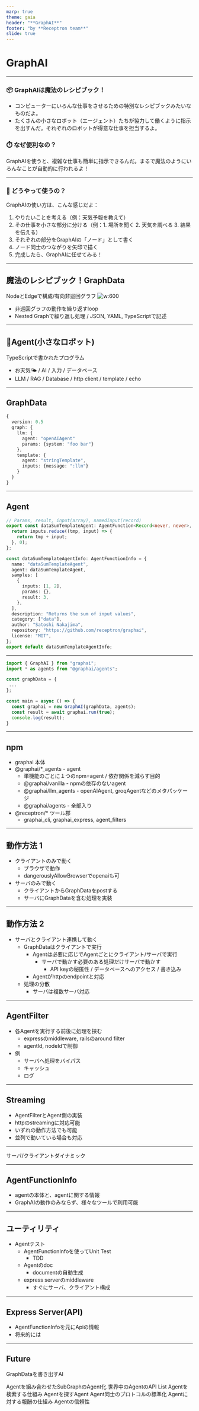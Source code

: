 ```yaml
---
marp: true
theme: gaia
header: "**GraphAI**"
footer: "by **Receptron team**"
slide: true
---
```


# GraphAI
---

### 📦 GraphAIは魔法のレシピブック！

- コンピューターにいろんな仕事をさせるための特別なレシピブックみたいなものだよ。
- たくさんの小さなロボット（エージェント）たちが協力して働くように指示を出すんだ。それぞれのロボットが得意な仕事を担当するよ。

### ⏱️ なぜ便利なの？

GraphAIを使うと、複雑な仕事も簡単に指示できるんだ。まるで魔法のようにいろんなことが自動的に行われるよ！

---
### 📝 どうやって使うの？

GraphAIの使い方は、こんな感じだよ：

1. やりたいことを考える（例：天気予報を教えて）
2. その仕事を小さな部分に分ける（例：1. 場所を聞く 2. 天気を調べる 3. 結果を伝える）
3. それぞれの部分をGraphAIの「ノード」として書く
4. ノード同士のつながりを矢印で描く
5. 完成したら、GraphAIに任せてみる！

---

## 魔法のレシピブック！GraphData

NodeとEdgeで構成/有向非巡回グラフ
![w:600](graph1.png)
 - 非巡回グラフの動作を繰り返すloop
 - Nested Graphで繰り返し処理 / JSON, YAML, TypeScriptで記述

---

## 🤖Agent(小さなロボット)

TypeScriptで書かれたプログラム

- お天気🌤 / AI / 入力 / データベース
- LLM / RAG / Database / http client / template / echo


---

## GraphData
```TypeScript
{
  version: 0.5
  graph: {
    llm: {
      agent: "openAIAgent"
      params: {system: "foo bar"}
    },
    template: {
      agent: "stringTemplate",
      inputs: {message: ":llm"}
    }
  }
}
```

---
## Agent
```TypeScript
// Params, result, input(array), namedInput(record)
export const dataSumTemplateAgent: AgentFunction<Record<never, never>, number, number> = async ({ inputs }) => {
  return inputs.reduce((tmp, input) => {
    return tmp + input;
  }, 0);
};

const dataSumTemplateAgentInfo: AgentFunctionInfo = {
  name: "dataSumTemplateAgent",
  agent: dataSumTemplateAgent,
  samples: [
    {
      inputs: [1, 2],
      params: {},
      result: 3,
    },
  ],
  description: "Returns the sum of input values",
  category: ["data"],
  author: "Satoshi Nakajima",
  repository: "https://github.com/receptron/graphai",
  license: "MIT",
};
export default dataSumTemplateAgentInfo;


```
---

```TypeScript
import { GraphAI } from "graphai";
import * as agents from "@graphai/agents";

const graphData = {
 ...
};

const main = async () => {
  const graphai = new GraphAI(graphData, agents);
  const result = await graphai.run(true);
  console.log(result);
}

```

---

## npm
- graphai 本体
- @graphai/*_agents - agent
  - 単機能のごとに１つのnpm=agent / 依存関係を減らす目的
  - @graphai/vanilla - npmの依存のないagent
  - @graphai/llm_agents - openAIAgent, groqAgentなどのメタパッケージ
  - @graphai/agents - 全部入り
- @receptron/* ツール郡
  - graphai_cli, graphai_express, agent_filters

---

## 動作方法 1
 - クライアントのみで動く
   - ブラウザで動作
   - dangerouslyAllowBrowserでopenaiも可
 - サーバのみで動く
   - クライアントからGraphDataをpostする
   - サーバにGraphDataを含む処理を実装

---
## 動作方法 2
 - サーバとクライアント連携して動く
   - GraphDataはクライアントで実行
     - Agentは必要に応じでAgentごとにクライアント/サーバで実行
       - サーバで動かす必要のある処理だけサーバで動かす
         - API keyの秘匿性 / データベースへのアクセス / 書き込み
     - Agentがhttpのendpointと対応
   - 処理の分散
     - サーバは複数サーバ対応
---

## AgentFilter
 - 各Agentを実行する前後に処理を挟む
   - expressのmiddleware, railsのaround filter
   - agentId, nodeIdで制御
 - 例
   - サーバへ処理をバイパス
   - キャッシュ
   - ログ
---

## Streaming
 - AgentFilterとAgent側の実装
 - httpのstreamingに対応可能
 - いずれの動作方法でも可能
 - 並列で動いている場合も対応

---

サーバ/クライアントダイナミック


---

## AgentFunctionInfo
- agentの本体と、agentに関する情報
- GraphAIの動作のみならず、様々なツールで利用可能


---

## ユーティリティ
- Agentテスト
  - AgentFunctionInfoを使ってUnit Test
    - TDD
  - Agentのdoc
    - documentの自動生成
  - express serverのmiddleware
    - すぐにサーバ、クライアント構成
---

## Express Server(API)
 - AgentFunctionInfoを元にApiの情報
 - 将来的には

---

## Future

GraphDataを書き出すAI

Agentを組み合わせたSubGraphのAgent化
世界中のAgentのAPI List
Agentを検索する仕組み
Agentを探すAgent
Agent同士のプロトコルの標準化
Agentに対する報酬の仕組み
Agentの信頼性
